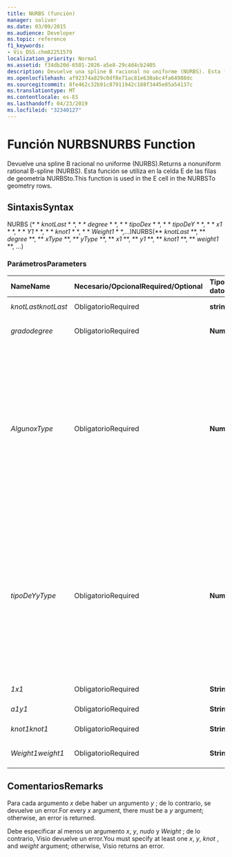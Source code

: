 ```yaml
---
title: NURBS (función)
manager: soliver
ms.date: 03/09/2015
ms.audience: Developer
ms.topic: reference
f1_keywords:
- Vis_DSS.chm82251579
localization_priority: Normal
ms.assetid: f34db20d-6501-2026-a5e8-29c4d4cb2405
description: Devuelve una spline B racional no uniforme (NURBS). Esta función se utiliza en la celda E de las filas de geometría NURBSto.
ms.openlocfilehash: af92374a829c0df8e71ac81e630abc4fa64988dc
ms.sourcegitcommit: 8fe462c32b91c87911942c188f3445e85a54137c
ms.translationtype: MT
ms.contentlocale: es-ES
ms.lasthandoff: 04/23/2019
ms.locfileid: "32340127"
---
```

# <a name="nurbs-function"></a><span data-ttu-id="07254-104">Función NURBS</span><span class="sxs-lookup"><span data-stu-id="07254-104">NURBS Function</span></span>

<span data-ttu-id="07254-105">Devuelve una spline B racional no uniforme (NURBS).</span><span class="sxs-lookup"><span data-stu-id="07254-105">Returns a nonuniform rational B-spline (NURBS).</span></span> <span data-ttu-id="07254-106">Esta función se utiliza en la celda E de las filas de geometría NURBSto.</span><span class="sxs-lookup"><span data-stu-id="07254-106">This function is used in the E cell in the NURBSTo geometry rows.</span></span>
  
## <a name="syntax"></a><span data-ttu-id="07254-107">Sintaxis</span><span class="sxs-lookup"><span data-stu-id="07254-107">Syntax</span></span>

<span data-ttu-id="07254-108">NURBS (\* \* *knotLast* \* \*, \* \* *degree* \* \*, \* \* *tipoDex* \* \*, \* \* *tipoDeY* \* \*, \* \* *x1* \* \*, \* \* *Y1* \* \*, \* \* *knot1* \* \*, \* \* *Weight1* \* \*,...)</span><span class="sxs-lookup"><span data-stu-id="07254-108">NURBS(\*\* *knotLast* \*\*, \*\* *degree* \*\*, \*\* *xType* \*\*, \*\* *yType* \*\*, \*\* *x1* \*\*, \*\* *y1* \*\*, \*\* *knot1* \*\*, \*\* *weight1* \*\*, ...)</span></span> 
  
### <a name="parameters"></a><span data-ttu-id="07254-109">Parámetros</span><span class="sxs-lookup"><span data-stu-id="07254-109">Parameters</span></span>

|<span data-ttu-id="07254-110">**Name**</span><span class="sxs-lookup"><span data-stu-id="07254-110">**Name**</span></span>|<span data-ttu-id="07254-111">**Necesario/Opcional**</span><span class="sxs-lookup"><span data-stu-id="07254-111">**Required/Optional**</span></span>|<span data-ttu-id="07254-112">**Tipo de datos**</span><span class="sxs-lookup"><span data-stu-id="07254-112">**Data Type**</span></span>|<span data-ttu-id="07254-113">**Descripción**</span><span class="sxs-lookup"><span data-stu-id="07254-113">**Description**</span></span>|
|:-----|:-----|:-----|:-----|
| <span data-ttu-id="07254-114">_knotLast_</span><span class="sxs-lookup"><span data-stu-id="07254-114">_knotLast_</span></span> <br/> |<span data-ttu-id="07254-115">Obligatorio</span><span class="sxs-lookup"><span data-stu-id="07254-115">Required</span></span>  <br/> |<span data-ttu-id="07254-116">**string**</span><span class="sxs-lookup"><span data-stu-id="07254-116">**string**</span></span> <br/> | <span data-ttu-id="07254-117">El último nodo.</span><span class="sxs-lookup"><span data-stu-id="07254-117">The last knot.</span></span>  <br/> |
| <span data-ttu-id="07254-118">_grado_</span><span class="sxs-lookup"><span data-stu-id="07254-118">_degree_</span></span> <br/> |<span data-ttu-id="07254-119">Obligatorio</span><span class="sxs-lookup"><span data-stu-id="07254-119">Required</span></span>  <br/> |<span data-ttu-id="07254-120">**Numeric**</span><span class="sxs-lookup"><span data-stu-id="07254-120">**Numeric**</span></span> <br/> |<span data-ttu-id="07254-121">El grado de la spline.</span><span class="sxs-lookup"><span data-stu-id="07254-121">The spline's degree.</span></span>  <br/> |
| <span data-ttu-id="07254-122">_Alguno_</span><span class="sxs-lookup"><span data-stu-id="07254-122">_xType_</span></span> <br/> |<span data-ttu-id="07254-123">Obligatorio</span><span class="sxs-lookup"><span data-stu-id="07254-123">Required</span></span>  <br/> |<span data-ttu-id="07254-124">**Numeric**</span><span class="sxs-lookup"><span data-stu-id="07254-124">**Numeric**</span></span> <br/> |<span data-ttu-id="07254-125">Especifica cómo interpretar los datos de entrada _x_ .</span><span class="sxs-lookup"><span data-stu-id="07254-125">Specifies how to interpret the  _x_ input data.</span></span> <span data-ttu-id="07254-126">Si _tipoDex_ es 0, todos los datos de entrada _x_ se interpretan como un porcentaje del ancho.</span><span class="sxs-lookup"><span data-stu-id="07254-126">If  _xType_ is 0, all  _x_ input data is interpreted as a percentage of Width.</span></span> <span data-ttu-id="07254-127">Si _tipoDex_ es 1, todos los datos de entrada _x_ se interpretan como coordenadas locales.</span><span class="sxs-lookup"><span data-stu-id="07254-127">If  _xType_ is 1, all  _x_ input data is interpreted as local coordinates.</span></span>  <br/> |
| <span data-ttu-id="07254-128">_tipoDeY_</span><span class="sxs-lookup"><span data-stu-id="07254-128">_yType_</span></span> <br/> |<span data-ttu-id="07254-129">Obligatorio</span><span class="sxs-lookup"><span data-stu-id="07254-129">Required</span></span>  <br/> |<span data-ttu-id="07254-130">**Numeric**</span><span class="sxs-lookup"><span data-stu-id="07254-130">**Numeric**</span></span> <br/> |<span data-ttu-id="07254-131">Especifica cómo interpretar los datos de entrada de _y_ .</span><span class="sxs-lookup"><span data-stu-id="07254-131">Specifies how to interpret the  _y_ input data.</span></span> <span data-ttu-id="07254-132">Si el valor de _tipoDeY_ es 0, todos los datos de entrada de _y_ se interpretan como un porcentaje del alto.</span><span class="sxs-lookup"><span data-stu-id="07254-132">If  _yType_ is 0, all  _y_ input data is interpreted as a percentage of Height.</span></span> <span data-ttu-id="07254-133">Si _tipoDeY_ es 1, todos los datos de entrada de _y_ se interpretan como coordenadas locales.</span><span class="sxs-lookup"><span data-stu-id="07254-133">If  _yType_ is 1, all  _y_ input data is interpreted as local coordinates.</span></span>  <br/> |
| <span data-ttu-id="07254-134">_1_</span><span class="sxs-lookup"><span data-stu-id="07254-134">_x1_</span></span> <br/> |<span data-ttu-id="07254-135">Obligatorio</span><span class="sxs-lookup"><span data-stu-id="07254-135">Required</span></span>  <br/> |<span data-ttu-id="07254-136">**String**</span><span class="sxs-lookup"><span data-stu-id="07254-136">**String**</span></span> <br/> |<span data-ttu-id="07254-137">Una coordenada x.</span><span class="sxs-lookup"><span data-stu-id="07254-137">An x-coordinate.</span></span>  <br/> |
| <span data-ttu-id="07254-138">_a1_</span><span class="sxs-lookup"><span data-stu-id="07254-138">_y1_</span></span> <br/> |<span data-ttu-id="07254-139">Obligatorio</span><span class="sxs-lookup"><span data-stu-id="07254-139">Required</span></span>  <br/> |<span data-ttu-id="07254-140">**String**</span><span class="sxs-lookup"><span data-stu-id="07254-140">**String**</span></span> <br/> |<span data-ttu-id="07254-141">Una coordenada y.</span><span class="sxs-lookup"><span data-stu-id="07254-141">A y-coordinate.</span></span>  <br/> |
| <span data-ttu-id="07254-142">_knot1_</span><span class="sxs-lookup"><span data-stu-id="07254-142">_knot1_</span></span> <br/> |<span data-ttu-id="07254-143">Obligatorio</span><span class="sxs-lookup"><span data-stu-id="07254-143">Required</span></span>  <br/> |<span data-ttu-id="07254-144">**String**</span><span class="sxs-lookup"><span data-stu-id="07254-144">**String**</span></span> <br/> |<span data-ttu-id="07254-145">Un nodo de la spline B.</span><span class="sxs-lookup"><span data-stu-id="07254-145">A knot on the B-spline.</span></span>  <br/> |
| <span data-ttu-id="07254-146">_Weight1_</span><span class="sxs-lookup"><span data-stu-id="07254-146">_weight1_</span></span> <br/> |<span data-ttu-id="07254-147">Obligatorio</span><span class="sxs-lookup"><span data-stu-id="07254-147">Required</span></span>  <br/> |<span data-ttu-id="07254-148">**String**</span><span class="sxs-lookup"><span data-stu-id="07254-148">**String**</span></span> <br/> |<span data-ttu-id="07254-149">Un grosor de la spline B.</span><span class="sxs-lookup"><span data-stu-id="07254-149">A weight on the B-spline.</span></span>  <br/> |
   
## <a name="remarks"></a><span data-ttu-id="07254-150">Comentarios</span><span class="sxs-lookup"><span data-stu-id="07254-150">Remarks</span></span>

<span data-ttu-id="07254-151">Para cada argumento *x* debe haber un argumento *y* ; de lo contrario, se devuelve un error.</span><span class="sxs-lookup"><span data-stu-id="07254-151">For every  *x*  argument, there must be a  *y*  argument; otherwise, an error is returned.</span></span> 
  
<span data-ttu-id="07254-152">Debe especificar al menos un argumento *x*, *y*, *nudo* y *Weight* ; de lo contrario, Visio devuelve un error.</span><span class="sxs-lookup"><span data-stu-id="07254-152">You must specify at least one  *x*, *y*, *knot*  , and  *weight*  argument; otherwise, Visio returns an error.</span></span> 
  

